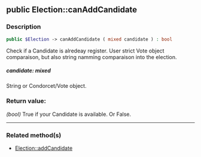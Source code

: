 ## public Election::canAddCandidate

### Description    

```php
public $Election -> canAddCandidate ( mixed candidate ) : bool
```

Check if a Candidate is alredeay register. User strict Vote object comparaison, but also string namming comparaison into the election.
    

##### **candidate:** *mixed*   
String or Condorcet/Vote object.    


### Return value:   

*(bool)* True if your Candidate is available. Or False.


---------------------------------------

### Related method(s)      

* [Election::addCandidate](../Election%20Class/public%20Election--addCandidate.md)    
